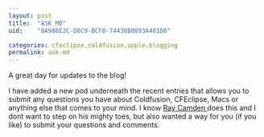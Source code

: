 ```yaml
---
layout: post
title:  "ASK MD"
uid:	"8A988E2C-D8C9-BCF0-74438B0093A481D8"

categories: cfeclipse,coldfusion,apple,blogging
permalink: ask-md
---
```

A great day for updates to the blog!

I have added a new pod underneath the recent entries that allows you to submit any questions you have about Coldfusion, CFEclipse, Macs or anything else that comes to your mind. I know <a href="http://ray.camdenfamily.com/index.cfm"> Ray Camden </a> does this and I dont want to step on his mighty toes, but also wanted a way for you (if you like) to submit your questions and comments.